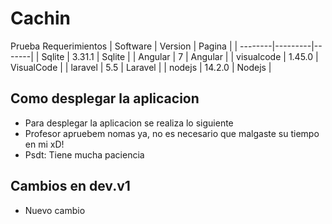 # Cachin
Prueba 
Requerimientos
| Software     | Version    | Pagina |
| --------|---------|-------|
| Sqlite  | 3.31.1   | Sqlite    |
| Angular | 7 | Angular    |
| visualcode | 1.45.0 | VisualCode    |
| laravel | 5.5 | Laravel    |
| nodejs | 14.2.0 | Nodejs    |
## Como desplegar la aplicacion 
 - Para desplegar la aplicacion  se realiza lo siguiente
 - Profesor apruebem nomas ya, no es necesario que malgaste su tiempo en mi xD!
 - Psdt: Tiene mucha paciencia
 ## Cambios en dev.v1
 - Nuevo cambio